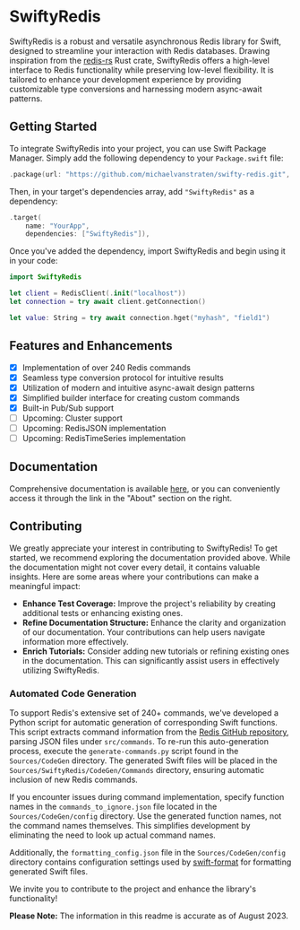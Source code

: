 # SwiftyRedis

SwiftyRedis is a robust and versatile asynchronous Redis library for Swift, designed to streamline your interaction with Redis databases. Drawing inspiration from the [redis-rs](https://github.com/redis-rs/redis-rs) Rust crate, SwiftyRedis offers a high-level interface to Redis functionality while preserving low-level flexibility. It is tailored to enhance your development experience by providing customizable type conversions and harnessing modern async-await patterns.

## Getting Started

To integrate SwiftyRedis into your project, you can use Swift Package Manager. Simply add the following dependency to your `Package.swift` file:

```swift
.package(url: "https://github.com/michaelvanstraten/swifty-redis.git", from: "0.1.2")
```

Then, in your target's dependencies array, add `"SwiftyRedis"` as a dependency:

```swift
.target(
    name: "YourApp",
    dependencies: ["SwiftyRedis"]),
```

Once you've added the dependency, import SwiftyRedis and begin using it in your code:

```swift
import SwiftyRedis

let client = RedisClient(.init("localhost"))
let connection = try await client.getConnection()

let value: String = try await connection.hget("myhash", "field1")
```

## Features and Enhancements

- [x] Implementation of over 240 Redis commands
- [x] Seamless type conversion protocol for intuitive results
- [x] Utilization of modern and intuitive async-await design patterns
- [x] Simplified builder interface for creating custom commands
- [x] Built-in Pub/Sub support
- [ ] Upcoming: Cluster support
- [ ] Upcoming: RedisJSON implementation
- [ ] Upcoming: RedisTimeSeries implementation

## Documentation

Comprehensive documentation is available [here](https://michaelvanstraten.github.io/swifty-redis/documentation/swiftyredis/), or you can conveniently access it through the link in the "About" section on the right.

## Contributing

We greatly appreciate your interest in contributing to SwiftyRedis! To get started, we recommend exploring the documentation provided above. While the documentation might not cover every detail, it contains valuable insights. Here are some areas where your contributions can make a meaningful impact:

- **Enhance Test Coverage:** Improve the project's reliability by creating additional tests or enhancing existing ones.
- **Refine Documentation Structure:** Enhance the clarity and organization of our documentation. Your contributions can help users navigate information more effectively.
- **Enrich Tutorials:** Consider adding new tutorials or refining existing ones in the documentation. This can significantly assist users in effectively utilizing SwiftyRedis.

### Automated Code Generation

To support Redis's extensive set of 240+ commands, we've developed a Python script for automatic generation of corresponding Swift functions. This script extracts command information from the [Redis GitHub repository](https://github.com/redis/redis), parsing JSON files under `src/commands`. To re-run this auto-generation process, execute the `generate-commands.py` script found in the `Sources/CodeGen` directory. The generated Swift files will be placed in the `Sources/SwiftyRedis/CodeGen/Commands` directory, ensuring automatic inclusion of new Redis commands.

If you encounter issues during command implementation, specify function names in the `commands_to_ignore.json` file located in the `Sources/CodeGen/config` directory. Use the generated function names, not the command names themselves. This simplifies development by eliminating the need to look up actual command names.

Additionally, the `formatting_config.json` file in the `Sources/CodeGen/config` directory contains configuration settings used by [swift-format](https://github.com/apple/swift-format) for formatting generated Swift files.

We invite you to contribute to the project and enhance the library's functionality!

**Please Note:** The information in this readme is accurate as of August 2023.
